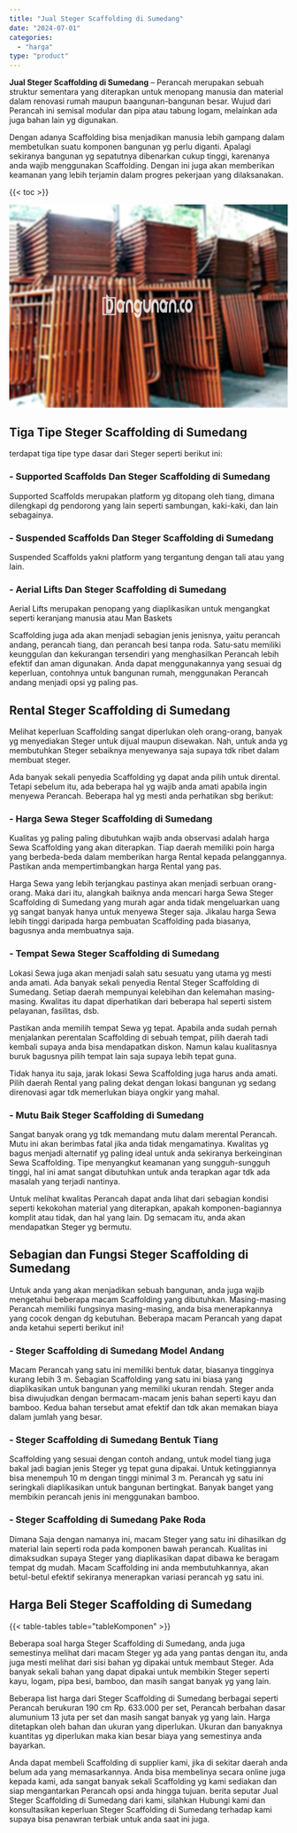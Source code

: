 ```yaml
---
title: "Jual Steger Scaffolding di Sumedang"
date: "2024-07-01"
categories: 
  - "harga"
type: "product"
---
```


**Jual Steger Scaffolding di Sumedang** – Perancah merupakan sebuah struktur sementara yang diterapkan untuk menopang manusia dan material dalam renovasi rumah maupun baangunan-bangunan besar. Wujud dari Perancah ini semisal modular dan pipa atau tabung logam, melainkan ada juga bahan lain yg digunakan.

Dengan adanya Scaffolding bisa menjadikan manusia lebih gampang dalam membetulkan suatu komponen bangunan yg perlu diganti. Apalagi sekiranya bangunan yg sepatutnya dibenarkan cukup tinggi, karenanya anda wajib menggunakan Scaffolding. Dengan ini juga akan memberikan keamanan yang lebih terjamin dalam progres pekerjaan yang dilaksanakan.

{{< toc >}}

![Jual Steger Scaffolding di Sumedang](/images/sewa-scaffolding-steger-13.png)

## Tiga Tipe Steger Scaffolding di Sumedang

terdapat tiga tipe type dasar dari Steger seperti berikut ini:

### \- Supported Scaffolds Dan Steger Scaffolding di Sumedang

Supported Scaffolds merupakan platform yg ditopang oleh tiang, dimana dilengkapi dg pendorong yang lain seperti sambungan, kaki-kaki, dan lain sebagainya.

### \- Suspended Scaffolds Dan Steger Scaffolding di Sumedang

Suspended Scaffolds yakni platform yang tergantung dengan tali atau yang lain.

### \- Aerial Lifts Dan Steger Scaffolding di Sumedang

Aerial Lifts merupakan penopang yang diaplikasikan untuk mengangkat seperti keranjang manusia atau Man Baskets

Scaffolding juga ada akan menjadi sebagian jenis jenisnya, yaitu perancah andang, perancah tiang, dan perancah besi tanpa roda. Satu-satu memiliki keunggulan dan kekurangan tersendiri yang menghasilkan Perancah lebih efektif dan aman digunakan. Anda dapat menggunakannya yang sesuai dg keperluan, contohnya untuk bangunan rumah, menggunakan Perancah andang menjadi opsi yg paling pas.

## Rental Steger Scaffolding di Sumedang

Melihat keperluan Scaffolding sangat diperlukan oleh orang-orang, banyak yg menyediakan Steger untuk dijual maupun disewakan. Nah, untuk anda yg membutuhkan Steger sebaiknya menyewanya saja supaya tdk ribet dalam membuat steger.

Ada banyak sekali penyedia Scaffolding yg dapat anda pilih untuk dirental. Tetapi sebelum itu, ada beberapa hal yg wajib anda amati apabila ingin menyewa Perancah. Beberapa hal yg mesti anda perhatikan sbg berikut:

### \- Harga Sewa Steger Scaffolding di Sumedang

Kualitas yg paling paling dibutuhkan wajib anda observasi adalah harga Sewa Scaffolding yang akan diterapkan. Tiap daerah memiliki poin harga yang berbeda-beda dalam memberikan harga Rental kepada pelanggannya. Pastikan anda mempertimbangkan harga Rental yang pas.

Harga Sewa yang lebih terjangkau pastinya akan menjadi serbuan orang-orang. Maka dari itu, alangkah baiknya anda mencari harga Sewa Steger Scaffolding di Sumedang yang murah agar anda tidak mengeluarkan uang yg sangat banyak hanya untuk menyewa Steger saja. Jikalau harga Sewa lebih tinggi daripada harga pembuatan Scaffolding pada biasanya, bagusnya anda membuatnya saja.

### \- Tempat Sewa Steger Scaffolding di Sumedang

Lokasi Sewa juga akan menjadi salah satu sesuatu yang utama yg mesti anda amati. Ada banyak sekali penyedia Rental Steger Scaffolding di Sumedang. Setiap daerah mempunyai kelebihan dan kelemahan masing-masing. Kwalitas itu dapat diperhatikan dari beberapa hal seperti sistem pelayanan, fasilitas, dsb.

Pastikan anda memilih tempat Sewa yg tepat. Apabila anda sudah pernah menjalankan perentalan Scaffolding di sebuah tempat, pilih daerah tadi kembali supaya anda bisa mendapatkan diskon. Namun kalau kualitasnya buruk bagusnya pilih tempat lain saja supaya lebih tepat guna.

Tidak hanya itu saja, jarak lokasi Sewa Scaffolding juga harus anda amati. Pilih daerah Rental yang paling dekat dengan lokasi bangunan yg sedang direnovasi agar tdk memerlukan biaya ongkir yang mahal.

### \- Mutu Baik Steger Scaffolding di Sumedang

Sangat banyak orang yg tdk memandang mutu dalam merental Perancah. Mutu ini akan berimbas fatal jika anda tidak mengamatinya. Kwalitas yg bagus menjadi alternatif yg paling ideal untuk anda sekiranya berkeinginan Sewa Scaffolding. Tipe menyangkut keamanan yang sungguh-sungguh tinggi, hal ini amat sangat dibutuhkan untuk anda terapkan agar tdk ada masalah yang terjadi nantinya.

Untuk melihat kwalitas Perancah dapat anda lihat dari sebagian kondisi seperti kekokohan material yang diterapkan, apakah komponen-bagiannya komplit atau tidak, dan hal yang lain. Dg semacam itu, anda akan mendapatkan Steger yg bermutu.

## Sebagian dan Fungsi Steger Scaffolding di Sumedang

Untuk anda yang akan menjadikan sebuah bangunan, anda juga wajib mengetahui beberapa macam Scaffolding yang dibutuhkan. Masing-masing Perancah memiliki fungsinya masing-masing, anda bisa menerapkannya yang cocok dengan dg kebutuhan. Beberapa macam Perancah yang dapat anda ketahui seperti berikut ini!

### \- Steger Scaffolding di Sumedang Model Andang

Macam Perancah yang satu ini memiliki bentuk datar, biasanya tingginya kurang lebih 3 m. Sebagian Scaffolding yang satu ini biasa yang diaplikasikan untuk bangunan yang memiliki ukuran rendah. Steger anda bisa diwujudkan dengan bermacam-macam jenis bahan seperti kayu dan bamboo. Kedua bahan tersebut amat efektif dan tdk akan memakan biaya dalam jumlah yang besar.

### \- Steger Scaffolding di Sumedang Bentuk Tiang

Scaffolding yang sesuai dengan contoh andang, untuk model tiang juga bakal jadi bagian jenis Steger yg tepat guna dipakai. Untuk ketinggiannya bisa menempuh 10 m dengan tinggi minimal 3 m. Perancah yg satu ini seringkali diaplikasikan untuk bangunan bertingkat. Banyak banget yang membikin perancah jenis ini menggunakan bamboo.

### \- Steger Scaffolding di Sumedang Pake Roda

Dimana Saja dengan namanya ini, macam Steger yang satu ini dihasilkan dg material lain seperti roda pada komponen bawah perancah. Kualitas ini dimaksudkan supaya Steger yang diaplikasikan dapat dibawa ke beragam tempat dg mudah. Macam Scaffolding ini anda membutuhkannya, akan betul-betul efektif sekiranya menerapkan variasi perancah yg satu ini.

## Harga Beli Steger Scaffolding di Sumedang

{{< table-tables table="tableKomponen" >}}

Beberapa soal harga Steger Scaffolding di Sumedang, anda juga semestinya melihat dari macam Steger yg ada yang pantas dengan itu, anda juga mesti melihat dari sisi bahan yg dipakai untuk membaut Steger. Ada banyak sekali bahan yang dapat dipakai untuk membikin Steger seperti kayu, logam, pipa besi, bamboo, dan masih sangat banyak yg yang lain.

Beberapa list harga dari Steger Scaffolding di Sumedang berbagai seperti Perancah berukuran 190 cm Rp. 633.000 per set, Perancah berbahan dasar alumunium 13 juta per set dan masih sangat banyak yg yang lain. Harga ditetapkan oleh bahan dan ukuran yang diperlukan. Ukuran dan banyaknya kuantitas yg diperlukan maka kian besar biaya yang semestinya anda bayarkan.

Anda dapat membeli Scaffolding di supplier kami, jika di sekitar daerah anda belum ada yang memasarkannya. Anda bisa membelinya secara online juga kepada kami, ada sangat banyak sekali Scaffolding yg kami sediakan dan siap mengantarkan Perancah opsi anda hingga tujuan. berita seputar Jual Steger Scaffolding di Sumedang dari kami, silahkan Hubungi kami dan konsultasikan keperluan Steger Scaffolding di Sumedang terhadap kami supaya bisa penawran terbiak untuk anda saat ini juga.
